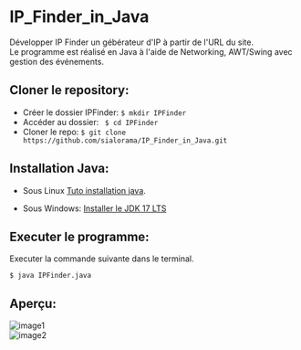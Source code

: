 # IP_Finder_in_Java  

Développer IP Finder un gébérateur d'IP à partir de l'URL du site.  
Le programme est réalisé en Java à l'aide de Networking, AWT/Swing avec gestion des événements.  

## Cloner le repository:

* Créer le dossier IPFinder:
```$ mkdir IPFinder```
* Accéder au dossier:
``` $ cd IPFinder```
* Cloner le repo:
``` $ git clone https://github.com/sialorama/IP_Finder_in_Java.git ```

## Installation Java:

* Sous Linux
[Tuto installation java](https://linuxhint.com/install_java_linux_mint/).  

* Sous Windows:
[Installer le JDK 17 LTS](https://www.adoptium.net)

## Executer le programme:  
 
Executer la commande suivante dans le terminal.  

``` $ java IPFinder.java ```  

## Aperçu:  

![image1](./images/ipfinder1.png)  
![image2](./images/ipfinder2.png)  
